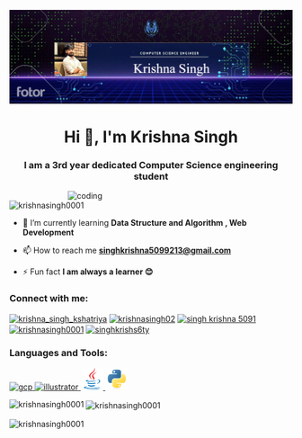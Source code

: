 ![logo](https://github.com/KrishnaSingh0001/KrishnaSingh0001/blob/main/image%20(10).jpg)
<h1 align="center">Hi 👋, I'm Krishna Singh</h1>
<h3 align="center">I am a 3rd year dedicated Computer Science engineering student</h3>

<img align="right" alt="coding" width="400" src="https://miro.medium.com/max/1360/0*7Q3yvSIv_t0ioJ-Z.gif">
<p align="left"> <img src="https://komarev.com/ghpvc/?username=krishnasingh0001&label=Profile%20views&color=0e75b6&style=flat" alt="krishnasingh0001" /> </p>

- 🌱 I’m currently learning **Data Structure and Algorithm , Web Development**

- 📫 How to reach me **singhkrishna5099213@gmail.com**

- ⚡ Fun fact **I am always a learner  😊**

<h3 align="left">Connect with me:</h3>
<p align="left">
<a href="https://instagram.com/krishna_singh_kshatriya" target="blank"><img align="center" src="https://raw.githubusercontent.com/rahuldkjain/github-profile-readme-generator/master/src/images/icons/Social/instagram.svg" alt="krishna_singh_kshatriya" height="30" width="40" /></a>
<a href="https://www.codechef.com/users/krishnasingh02" target="blank"><img align="center" src="https://cdn.jsdelivr.net/npm/simple-icons@3.1.0/icons/codechef.svg" alt="krishnasingh02" height="30" width="40" /></a>
<a href="https://www.hackerrank.com/singh krishna 5091" target="blank"><img align="center" src="https://raw.githubusercontent.com/rahuldkjain/github-profile-readme-generator/master/src/images/icons/Social/hackerrank.svg" alt="singh krishna 5091" height="30" width="40" /></a>
<a href="https://www.leetcode.com/krishnasingh0001" target="blank"><img align="center" src="https://raw.githubusercontent.com/rahuldkjain/github-profile-readme-generator/master/src/images/icons/Social/leet-code.svg" alt="krishnasingh0001" height="30" width="40" /></a>
<a href="https://auth.geeksforgeeks.org/user/singhkrishs6ty" target="blank"><img align="center" src="https://raw.githubusercontent.com/rahuldkjain/github-profile-readme-generator/master/src/images/icons/Social/geeks-for-geeks.svg" alt="singhkrishs6ty" height="30" width="40" /></a>
</p>

<h3 align="left">Languages and Tools:</h3>
<p align="left"> <a href="https://cloud.google.com" target="_blank" rel="noreferrer"> <img src="https://www.vectorlogo.zone/logos/google_cloud/google_cloud-icon.svg" alt="gcp" width="40" height="40"/> </a> <a href="https://www.adobe.com/in/products/illustrator.html" target="_blank" rel="noreferrer"> <img src="https://www.vectorlogo.zone/logos/adobe_illustrator/adobe_illustrator-icon.svg" alt="illustrator" width="40" height="40"/> </a> <a href="https://www.java.com" target="_blank" rel="noreferrer"> <img src="https://raw.githubusercontent.com/devicons/devicon/master/icons/java/java-original.svg" alt="java" width="40" height="40"/> </a> <a href="https://www.python.org" target="_blank" rel="noreferrer"> <img src="https://raw.githubusercontent.com/devicons/devicon/master/icons/python/python-original.svg" alt="python" width="40" height="40"/> </a> </p>

<p><img align="left" src="https://github-readme-stats.vercel.app/api/top-langs?username=krishnasingh0001&show_icons=true&locale=en&layout=compact" alt="krishnasingh0001" /></p>

<p>&nbsp;<img align="center" src="https://github-readme-stats.vercel.app/api?username=krishnasingh0001&show_icons=true&locale=en" alt="krishnasingh0001" /></p>

<p><img align="center" src="https://github-readme-streak-stats.herokuapp.com/?user=krishnasingh0001&" alt="krishnasingh0001" /></p>
